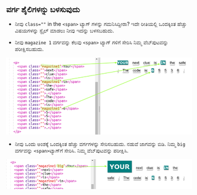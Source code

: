 ## ವರ್ಗ ಶೈಲಿಗಳನ್ನು ಬಳಸುವುದು

+ ನೀವು `class=""` in the `<span>` ಟ್ಯಾಗ್ ಗಳನ್ನು ಗಮನಿಸಿದ್ದೀರಾ? ಇದೇ ರೀತಿಯಲ್ಲಿ ಒಂದಕ್ಕಿಂತ ಹೆಚ್ಚು ವಿಷಯಗಳನ್ನು ಸ್ಟೈಲ್ ಮಾಡಲು ನೀವು ಇದನ್ನು ಬಳಸಬಹುದು.

+ ನೀವು `magazine 1` ವರ್ಗವನ್ನು ಕೆಲವು `<span>` ಟ್ಯಾಗ್ ಗಳಿಗೆ ಸೇರಿಸಿ ನಿಮ್ಮ ವೆಬ್‌ಪುಟವನ್ನು ಪರೀಕ್ಷಿಸಬಹುದು.

![ಸ್ಕ್ರೀನ್‍ಶಾಟ್](images/letter-magazine1.png)

+ ನೀವು ಒಂದು ಅಂಶಕ್ಕೆ ಒಂದಕ್ಕಿಂತ ಹೆಚ್ಚು ವರ್ಗಗಳನ್ನು ಸೇರಿಸಬಹುದು. ನಡುವೆ ಜಾಗವನ್ನು ಬಿಡಿ. ನಿಮ್ಮ `big` ವರ್ಗವನ್ನು `<span>`ಟ್ಯಾಗ್‌ಗೆ ಸೇರಿಸಿ. ನಿಮ್ಮ ವೆಬ್‌ಪುಟವನ್ನು ಪರೀಕ್ಷಿಸಿ. 

![ಸ್ಕ್ರೀನ್‍ಶಾಟ್](images/letter-big.png)